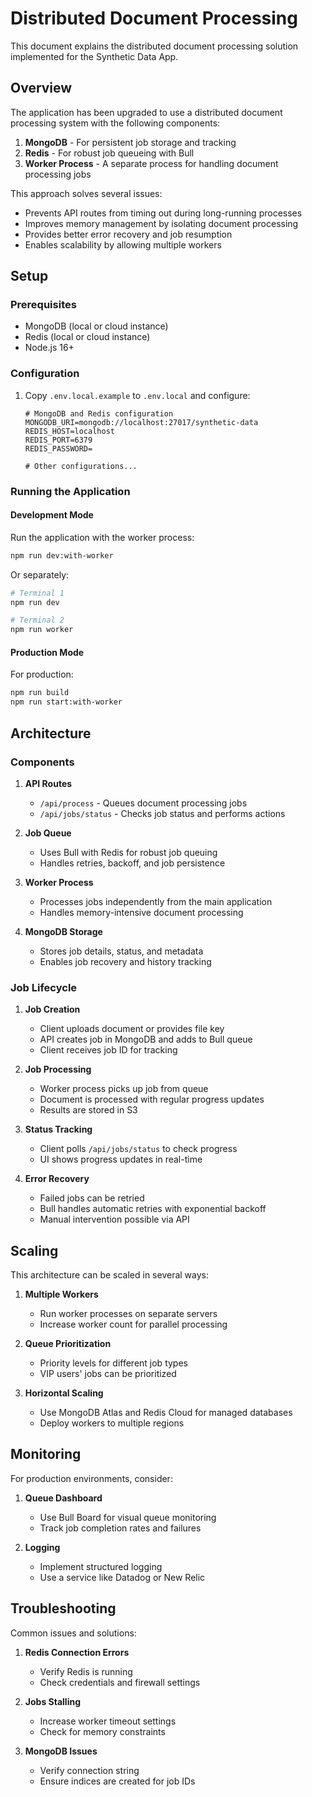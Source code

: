 # Distributed Document Processing

This document explains the distributed document processing solution implemented for the Synthetic Data App.

## Overview

The application has been upgraded to use a distributed document processing system with the following components:

1. **MongoDB** - For persistent job storage and tracking
2. **Redis** - For robust job queueing with Bull
3. **Worker Process** - A separate process for handling document processing jobs

This approach solves several issues:
- Prevents API routes from timing out during long-running processes
- Improves memory management by isolating document processing
- Provides better error recovery and job resumption
- Enables scalability by allowing multiple workers

## Setup

### Prerequisites

- MongoDB (local or cloud instance)
- Redis (local or cloud instance)
- Node.js 16+

### Configuration

1. Copy `.env.local.example` to `.env.local` and configure:
   ```
   # MongoDB and Redis configuration
   MONGODB_URI=mongodb://localhost:27017/synthetic-data
   REDIS_HOST=localhost
   REDIS_PORT=6379
   REDIS_PASSWORD=
   
   # Other configurations...
   ```

### Running the Application

#### Development Mode

Run the application with the worker process:

```bash
npm run dev:with-worker
```

Or separately:

```bash
# Terminal 1
npm run dev

# Terminal 2
npm run worker
```

#### Production Mode

For production:

```bash
npm run build
npm run start:with-worker
```

## Architecture

### Components

1. **API Routes**
   - `/api/process` - Queues document processing jobs
   - `/api/jobs/status` - Checks job status and performs actions

2. **Job Queue**
   - Uses Bull with Redis for robust job queuing
   - Handles retries, backoff, and job persistence

3. **Worker Process**
   - Processes jobs independently from the main application
   - Handles memory-intensive document processing

4. **MongoDB Storage**
   - Stores job details, status, and metadata
   - Enables job recovery and history tracking

### Job Lifecycle

1. **Job Creation**
   - Client uploads document or provides file key
   - API creates job in MongoDB and adds to Bull queue
   - Client receives job ID for tracking

2. **Job Processing**
   - Worker process picks up job from queue
   - Document is processed with regular progress updates
   - Results are stored in S3

3. **Status Tracking**
   - Client polls `/api/jobs/status` to check progress
   - UI shows progress updates in real-time

4. **Error Recovery**
   - Failed jobs can be retried
   - Bull handles automatic retries with exponential backoff
   - Manual intervention possible via API

## Scaling

This architecture can be scaled in several ways:

1. **Multiple Workers**
   - Run worker processes on separate servers
   - Increase worker count for parallel processing

2. **Queue Prioritization**
   - Priority levels for different job types
   - VIP users' jobs can be prioritized

3. **Horizontal Scaling**
   - Use MongoDB Atlas and Redis Cloud for managed databases
   - Deploy workers to multiple regions

## Monitoring

For production environments, consider:

1. **Queue Dashboard**
   - Use Bull Board for visual queue monitoring
   - Track job completion rates and failures

2. **Logging**
   - Implement structured logging
   - Use a service like Datadog or New Relic

## Troubleshooting

Common issues and solutions:

1. **Redis Connection Errors**
   - Verify Redis is running
   - Check credentials and firewall settings

2. **Jobs Stalling**
   - Increase worker timeout settings
   - Check for memory constraints

3. **MongoDB Issues**
   - Verify connection string
   - Ensure indices are created for job IDs 